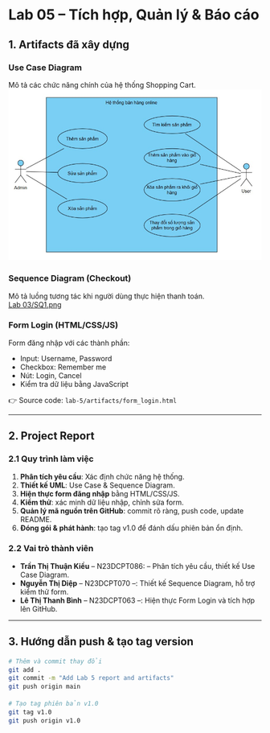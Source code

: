 # Lab 05 – Tích hợp, Quản lý & Báo cáo

## 1. Artifacts đã xây dựng

### Use Case Diagram
Mô tả các chức năng chính của hệ thống Shopping Cart.  
![Use Case Diagram](../lab-2/UseCaseDiagram.jpg)

### Sequence Diagram (Checkout)
Mô tả luồng tương tác khi người dùng thực hiện thanh toán.  
[Lab 03/SQ1.png](https://github.com/n23dcpt086-dotcom/Shopping_Cart/blob/8e4901697f1d5a7474c7a8bcca43fcf1a8dd84e1/Lab%2003/SQ1.png)


### Form Login (HTML/CSS/JS)
Form đăng nhập với các thành phần:
- Input: Username, Password  
- Checkbox: Remember me  
- Nút: Login, Cancel  
- Kiểm tra dữ liệu bằng JavaScript  

👉 Source code: `lab-5/artifacts/form_login.html`

---

## 2. Project Report

### 2.1 Quy trình làm việc
1. **Phân tích yêu cầu**: Xác định chức năng hệ thống.  
2. **Thiết kế UML**: Use Case & Sequence Diagram.  
3. **Hiện thực form đăng nhập** bằng HTML/CSS/JS.  
4. **Kiểm thử**: xác minh dữ liệu nhập, chỉnh sửa form.  
5. **Quản lý mã nguồn trên GitHub**: commit rõ ràng, push code, update README.  
6. **Đóng gói & phát hành**: tạo tag v1.0 để đánh dấu phiên bản ổn định.  

### 2.2 Vai trò thành viên
- **Trần Thị Thuận Kiều** – N23DCPT086: – Phân tích yêu cầu, thiết kế Use Case Diagram.  
- **Nguyễn Thị Diệp** – N23DCPT070 –: Thiết kế Sequence Diagram, hỗ trợ kiểm thử form.  
- **Lê Thị Thanh Bình** – N23DCPT063 –: Hiện thực Form Login và tích hợp lên GitHub.  

---

## 3. Hướng dẫn push & tạo tag version
```bash
# Thêm và commit thay đổi
git add .
git commit -m "Add Lab 5 report and artifacts"
git push origin main

# Tạo tag phiên bản v1.0
git tag v1.0
git push origin v1.0
